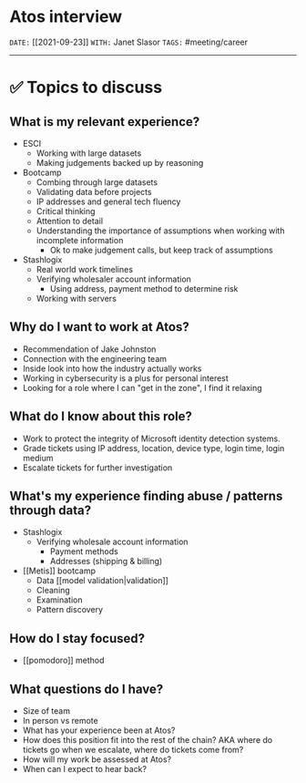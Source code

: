 # Atos interview
`DATE:` [[2021-09-23]]
`WITH:` Janet Slasor
`TAGS:` #meeting/career 

---
# ✅ Topics to discuss

## What is my relevant experience?
- ESCI
	- Working with large datasets
	- Making judgements backed up by reasoning
- Bootcamp
	- Combing through large datasets
	- Validating data before projects
	- IP addresses and general tech fluency
	- Critical thinking
	- Attention to detail
	- Understanding the importance of assumptions when working with incomplete information
		- Ok to make judgement calls, but keep track of assumptions
- Stashlogix
	- Real world work timelines
	- Verifying wholesaler account information
		- Using address, payment method to determine risk
	- Working with servers

## Why do I want to work at Atos?
- Recommendation of Jake Johnston
- Connection with the engineering team
- Inside look into how the industry actually works
- Working in cybersecurity is a plus for personal interest
- Looking for a role where I can "get in the zone", I find it relaxing

## What do I know about this role?
- Work to protect the integrity of Microsoft identity detection systems. 
- Grade tickets using IP address, location, device type, login time, login medium
- Escalate tickets for further investigation

## What's my experience finding abuse / patterns through data? 
- Stashlogix
	- Verifying wholesale account information
		- Payment methods
		- Addresses (shipping & billing)
- [[Metis]] bootcamp
	- Data [[model validation|validation]]
	- Cleaning
	- Examination
	- Pattern discovery

## How do I stay focused?
- [[pomodoro]] method

## What questions do I have?
- Size of team
- In person vs remote
- What has your experience been at Atos?
- How does this position fit into the rest of the chain? AKA where do tickets go when we escalate, where do tickets come from?
- How will my work be assessed at Atos?
- When can I expect to hear back?